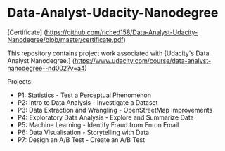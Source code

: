 # Data-Analyst-Udacity-Nanodegree

[Certificate] (https://github.com/riched158/Data-Analyst-Udacity-Nanodegree/blob/master/certificate.pdf)

This repository contains project work associated with [Udacity's Data Analyst Nanodegree.] (https://www.udacity.com/course/data-analyst-nanodegree--nd002?v=a4)

Projects:

* P1: Statistics - Test a Perceptual Phenomenon
* P2: Intro to Data Analysis - Investigate a Dataset
* P3: Data Extraction and Wrangling - OpenStreetMap Improvements
* P4: Exploratory Data Analysis - Explore and Summarize Data
* P5: Machine Learning - Identify Fraud from Enron Email
* P6: Data Visualisation - Storytelling with Data
* P7: Design an A/B Test - Create an A/B Test
